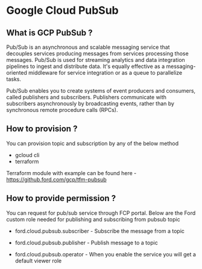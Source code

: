 # Google Cloud PubSub

## What is GCP PubSub ?

Pub/Sub is an asynchronous and scalable messaging service that decouples services producing messages from services processing those messages. Pub/Sub is used for streaming analytics and data integration pipelines to ingest and distribute data. It's equally effective as a messaging-oriented middleware for service integration or as a queue to parallelize tasks.

Pub/Sub enables you to create systems of event producers and consumers, called publishers and subscribers. Publishers communicate with subscribers asynchronously by broadcasting events, rather than by synchronous remote procedure calls (RPCs).

## How to provision ?

You can provision topic and subscription by any of the below method

- gcloud cli
- terraform 

Terraform module with example can be found here - https://github.ford.com/gcp/tfm-pubsub


## How to provide permission ?

You can request for pub/sub service through FCP portal. Below are the Ford custom role needed for publishing and subscribing from pubsub topic

- ford.cloud.pubsub.subscriber - Subscribe the message from a topic

- ford.cloud.pubsub.publisher - Publish message to a topic

- ford.cloud.pubsub.operator - When you enable the service you will get a default viewer role

